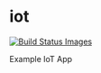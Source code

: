 # iot

<a href="https://travis-ci.org/1234iot/iot">
	<img title="Build Status Images" src="https://travis-ci.org/1234iot/iot.svg">
</a>

Example IoT App

